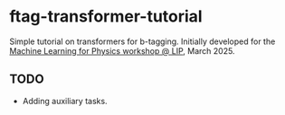 # ftag-transformer-tutorial

Simple tutorial on transformers for b-tagging. Initially developed for the [Machine Learning for Physics workshop @ LIP](https://indico.lip.pt/event/1909/overview), March 2025.

## TODO

* Adding auxiliary tasks.
